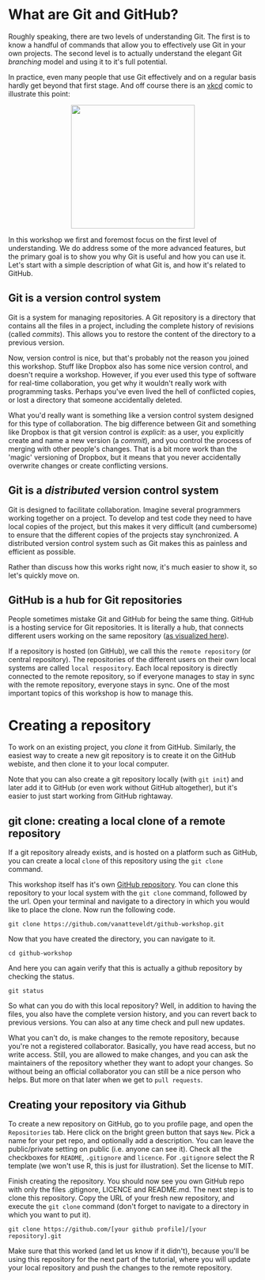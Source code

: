 # What are Git and GitHub?

Roughly speaking, there are two levels of understanding Git.
The first is to know a handful of commands that allow you to effectively use
Git in your own projects. The second level is to actually understand the elegant 
Git *branching* model and using it to it's full potential.

In practice, even many people that use Git effectively and on a regular basis 
hardly get beyond that first stage. And off course there is an [xkcd](https://www.xkcd.com) comic to illustrate this point:

<div style="text-align:center"><img src="https://imgs.xkcd.com/comics/git.png" width="250" style="text-align:center"></div>

In this workshop we first and foremost focus on the first level of understanding.
We do address some of the more advanced features, but the primary goal is to show you
why Git is useful and how you can use it. Let's start with a simple description of what Git is, and how it's related to GitHub.

## Git is a version control system
Git is a system for managing repositories.
A Git repository is a directory that contains all the files in a project,
including the complete history of revisions (called *commits*). 
This allows you to restore the content of the directory to a previous version.

Now, version control is nice, but that's probably not the reason you joined
this workshop. Stuff like Dropbox also has some nice version control, and doesn't
require a workshop. However, if you ever used this type of software for real-time
collaboration, you get why it wouldn't really work with programming tasks. Perhaps
you've even lived the hell of conflicted copies, or lost a directory that someone
accidentally deleted. 

What you'd really want is something like a version control
system designed for this type of collaboration. 
The big difference between Git and something like Dropbox is that git version control is *explicit*:
as a user, you explicitly create and name a new version (a *commit*), and you control the process of merging with other people's changes.
That is a bit more work than the 'magic' versioning of Dropbox, but it means that you never accidentally overwrite changes or create conflicting versions. 

## Git is a *distributed* version control system
Git is designed to facilitate collaboration.
Imagine several programmers working together on a project.
To develop and test code they need to have local copies of the project,
but this makes it very difficult (and cumbersome) to ensure that the different
copies of the projects stay synchronized. 
A distributed version control system such as Git makes this as painless and efficient
as possible.

Rather than discuss how this works right now, it's much easier to show it, so
let's quickly move on.

## GitHub is a hub for Git repositories
People sometimes mistake Git and GitHub for being the same thing.
GitHub is a hosting service for Git repositories. 
It is literally a hub, that connects different users working
on the same repository ([as visualized here](https://phpenthusiast.com/blog/the-essentials-of-git-and-github-for-web-developers#local_vs_remote_repo)).

If a repository is hosted (on GitHub), we call this the `remote repository` (or central repository). 
The repositories of the different users on their own local systems are called `local respository`.
Each local repository is directly connected to the remote repository, so if everyone manages to stay in sync with the remote repository, everyone stays in sync.
One of the most important topics of this workshop is how to manage this.

# Creating a repository

To work on an existing project, you *clone* it from GitHub. 
Similarly, the easiest way to create a new git repository is to create it on the GitHub webiste, and then clone it to your local  computer.

Note that you can also create a git repository locally (with `git init`) and later add it to GitHub (or even work without GitHub altogether),
but it's easier to just start working from GitHub rightaway.   

## git clone: creating a local clone of a remote repository

If a git repository already exists, and is hosted on a platform such as GitHub,
you can create a local `clone` of this repository using the `git clone` command.

This workshop itself has it's own [GitHub repository](https://github.com/vanatteveldt/github-workshop). 
You can clone this repository to your local system with the `git clone` command,
followed by the url.
Open your terminal and navigate to a directory in which you would like to place
the clone. Now run the following code.

```
git clone https://github.com/vanatteveldt/github-workshop.git
```

Now that you have created the directory, you can navigate to it.

```
cd github-workshop
```

And here you can again verify that this is actually a github repository by checking the status.

```
git status
```

So what can you do with this local repository? Well, in addition to having the files,
you also have the complete version history, and you can revert back to previous versions.
You can also at any time check and pull new updates. 

What you can't do, is make changes to the remote repository, because you're not
a registered collaborator. Basically, you have read access, but no write access.
Still, you are allowed to make changes, and you can ask the maintainers of the
repository whether they want to adopt your changes. So without being an official collaborator
you can still be a nice person who helps. But more on that later when we get to `pull requests`.


## Creating your repository via Github

To create a new repository on GitHub, go to you profile page, and open the `Repositories` 
tab. Here click on the bright green button that says `New`. Pick a name for your pet
repo, and optionally add a description. You can leave the public/private setting on public (i.e. anyone can see it).
Check all the checkboxes for `README`, `.gitignore` and `licence`.
For `.gitignore` select the R template (we won't use R, this is just for illustration).
Set the license to MIT. 

Finish creating the repository. You should now see you own GitHub repo with only the files
.gitignore, LICENCE and README.md. The next step is to clone this repository.
Copy the URL of your fresh new repository, and execute the `git clone` command (don't 
forget to navigate to a directory in which you want to put it).

```
git clone https://github.com/[your github profile]/[your repository].git
```

Make sure that this worked (and let us know if it didn't), because you'll be using this
repository for the next part of the tutorial, where you will update your local repository
and push the changes to the remote repository.

